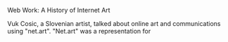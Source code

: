 Web Work: A History of Internet Art

Vuk Cosic, a Slovenian artist, talked about online art and communications using "net.art". "Net.art" was a representation for 
